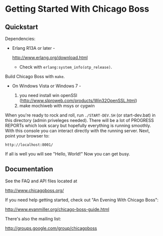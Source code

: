 Getting Started With Chicago Boss
=================================

Quickstart
----------

Dependencies:

* Erlang R13A or later -

    <http://www.erlang.org/download.html>

  * Check with `erlang:system_info(otp_release)`.

Build Chicago Boss with `make`.

* On Windows Vista or Windows 7 -

    1. you need install win openSSl (http://www.slproweb.com/products/Win32OpenSSL.html)
    2. make mochiweb with msys or cygwin

When you're ready to rock and roll, run `./START-DEV.SH` (or start-dev.bat) in this directory (admin priveleges needed).
There will be a lot of PROGRESS REPORTs which look scary but hopefully
everything is running smoothly. With this console you can interact directly
with the running server. Next, point your browser to:

    http://localhost:8001/

If all is well you will see "Hello, World!" Now you can get busy. 


Documentation
-------------

See the FAQ and API files located at

<http://www.chicagoboss.org/>

If you need help getting started, check out "An Evening With Chicago Boss":

<http://www.evanmiller.org/chicago-boss-guide.html>

There's also the mailing list:

<http://groups.google.com/group/chicagoboss>
